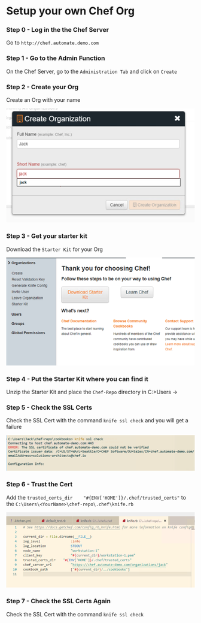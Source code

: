 # Setup your own Chef Org

### Step 0 - Log in the the Chef Server
Go to ```http://chef.automate.demo.com```

### Step 1 - Go to the Admin Function
On the Chef Server, go to the ```Administration Tab``` and click on ```Create```

### Step 2 - Create your Org
Create an Org with your name

![Org](/images/org.png)


### Step 3 - Get your starter kit
Download the ```Starter Kit``` for your Org

![StarterKit](/images/starterkit.png)


### Step 4 - Put the Starter Kit where you can find it
Unzip the Starter Kit and place the ```Chef-Repo``` directory in C:>Users -> <YourName> 


### Step 5 - Check the SSL Certs
Check the SSL Cert with the command ```knife ssl check``` and you will get a failure

![ssl](/images/sslcheck.png)


### Step 6 - Trust the Cert
Add the ```trusted_certs_dir    "#{ENV['HOME']}/.chef/trusted_certs"``` to the ```C:\Users\<YourName>\chef-repo\.chef\knife.rb```

![knife](/images/knife.png)


### Step 7 - Check the SSL Certs Again
Check the SSL Cert with the command ```knife ssl check```
